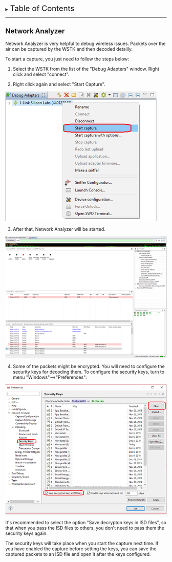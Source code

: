 
<details>
<summary><font size=5>Table of Contents</font> </summary>
&nbsp;  
 
- [Network Analyzer](#network-analyzer)


</details>  

********

## Network Analyzer
Network Analyzer is very helpful to debug wireless issues. Packets over the air can be captured by the WSTK and then decoded detailly.  

To start a capture, you just need to follow the steps below:  

1. Select the WSTK from the list of the "Debug Adapters" window. Right click and select "connect".  

2. Right click again and select "Start Capture". 

![common](files/CM-Network-Analyzer/Start-Capture.png)  

3. After that, Network Analyzer will be started.  

![common](files/CM-Network-Analyzer/Capture.png)  

4. Some of the packets might be encrypted. You will need to configure the security keys for decoding them. To configure the security keys, turn to menu "Windows"-->"Preferences":

![common](files/CM-Network-Analyzer/Security-Keys.png)  

It's recommended to select the option "Save decrypton keys in ISD files", so that when you pass the ISD files to others, you don't need to pass them the security keys again.  

The security keys will take place when you start the capture next time. If you have enabled the capture before setting the keys, you can save the captured packets to an ISD file and open it after the keys configured.  

